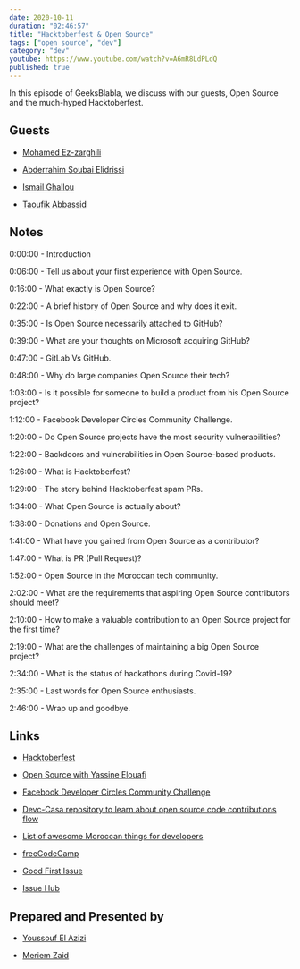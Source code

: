 ```yaml
---
date: 2020-10-11
duration: "02:46:57"
title: "Hacktoberfest & Open Source"
tags: ["open source", "dev"]
category: "dev"
youtube: https://www.youtube.com/watch?v=A6mR8LdPLdQ
published: true
---
```


In this episode of GeeksBlabla, we discuss with our guests, Open Source and the much-hyped Hacktoberfest.

## Guests

- [Mohamed Ez-zarghili](https://www.facebook.com/mohamed.ezzarghili)

- [Abderrahim Soubai Elidrissi](https://www.facebook.com/zizwar0nline)

- [Ismail Ghallou](https://twitter.com/smakosh)

- [Taoufik Abbassid](https://twitter.com/taoufikabbassid)

## Notes

0:00:00 - Introduction

0:06:00 - Tell us about your first experience with Open Source.

0:16:00 - What exactly is Open Source?

0:22:00 - A brief history of Open Source and why does it exit.

0:35:00 - Is Open Source necessarily attached to GitHub?

0:39:00 - What are your thoughts on Microsoft acquiring GitHub?

0:47:00 - GitLab Vs GitHub.

0:48:00 - Why do large companies Open Source their tech?

1:03:00 - Is it possible for someone to build a product from his Open Source project?

1:12:00 - Facebook Developer Circles Community Challenge.

1:20:00 - Do Open Source projects have the most security vulnerabilities?

1:22:00 - Backdoors and vulnerabilities in Open Source-based products.

1:26:00 - What is Hacktoberfest?

1:29:00 - The story behind Hacktoberfest spam PRs.

1:34:00 - What Open Source is actually about?

1:38:00 - Donations and Open Source.

1:41:00 - What have you gained from Open Source as a contributor?

1:47:00 - What is PR (Pull Request)?

1:52:00 - Open Source in the Moroccan tech community.

2:02:00 - What are the requirements that aspiring Open Source contributors should meet?

2:10:00 - How to make a valuable contribution to an Open Source project for the first time?

2:19:00 - What are the challenges of maintaining a big Open Source project?

2:34:00 - What is the status of hackathons during Covid-19?

2:35:00 - Last words for Open Source enthusiasts.

2:46:00 - Wrap up and goodbye.

## Links

- [Hacktoberfest](https://hacktoberfest.digitalocean.com/)

- [Open Source with Yassine Elouafi](https://geeksblabla.io/blablas/open-source-with-yassine-elouafi)

- [Facebook Developer Circles Community Challenge](https://developercircles2020.devpost.com/)

- [Devc-Casa repository to learn about open source code contributions flow](https://github.com/DevC-Casa/devc-casa-hacktoberfest)

- [List of awesome Moroccan things for developers](https://github.com/DevC-Casa/awesome-morocco)

- [freeCodeCamp](https://www.freecodecamp.org/)

- [Good First Issue](https://goodfirstissue.dev/)

- [Issue Hub](http://issuehub.io/)

## Prepared and Presented by

- [Youssouf El Azizi](https://elazizi.com/)

- [Meriem Zaid](https://www.facebook.com/MeriemZaid)
